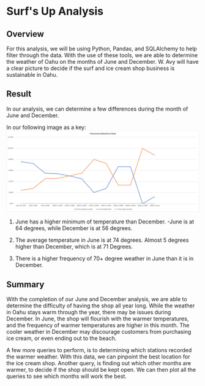 # Surf's Up Analysis

## Overview
For this analysis, we will be using Python, Pandas, and SQLAlchemy to help filter through the data.  With the use of these tools, we are able to determine the weather of Oahu on the months of June and December.  W. Avy will have a clear picture to decide if the surf and ice cream shop business is sustainable in Oahu.


## Result
In our analysis, we can determine a few differences during the month of June and December.

In our following image as a key:
![This is an image](https://github.com/sadayas/kickstarter-analysis/blob/main/Outcomes_vs_Goals.png)

1. June has a higher minimum of temperature than December.
	-June is at 64 degrees, while December is at 56 degrees.

2. The average temperature in June is at 74 degrees. Almost 5 degrees higher than  December, which is at 71 Degrees.

3. There is a higher frequency of 70+ degree weather in June than it is in December.



## Summary
With the completion of our June and December analysis, we are able to determine the difficulty of having the shop all year long.  While the weather in Oahu stays warm through the year, there may be issues during December.  In June, the shop will flourish with the warmer temperatures, and the frequency of warmer temperatures are higher in this month.  The cooler weather in December may discourage customers from purchasing ice cream, or even ending out to the beach.

A few more queries to perform, is to determining which stations recorded the warmer weather.  With this data, we can pinpoint the best location for the ice cream shop.  Another query, is finding out which other months are warmer, to decide if the shop should be kept open. We can then plot all the queries to see which months will work the best.

